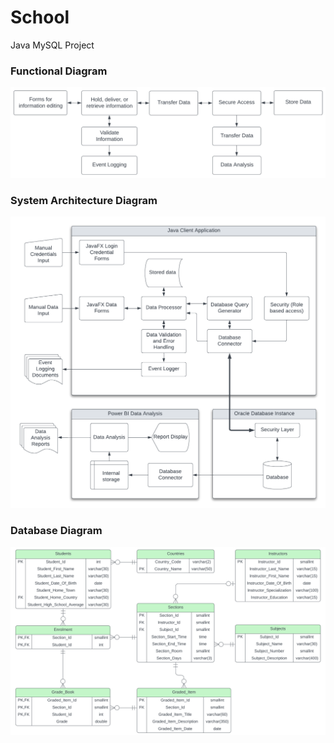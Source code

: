 # School
Java MySQL Project

### Functional Diagram
![Functional_Diagram.png](Functional_Diagram.png)

### System Architecture Diagram
![System_Architecture.png](System_Architecture.png)

### Database Diagram
![Screenshot 2024-03-12 at 4.00.04 PM.png](Screenshot%202024-03-12%20at%204.00.04%20PM.png)